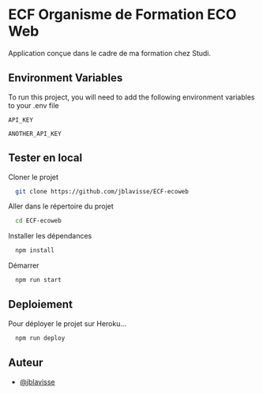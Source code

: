 
# ECF Organisme de Formation ECO Web

Application conçue dans le cadre de ma formation chez Studi.

## Environment Variables

To run this project, you will need to add the following environment variables to your .env file

`API_KEY`

`ANOTHER_API_KEY`


## Tester en local

Cloner le projet

```bash
  git clone https://github.com/jblavisse/ECF-ecoweb
```

Aller dans le répertoire du projet

```bash
  cd ECF-ecoweb
```

Installer les dépendances

```bash
  npm install
```

Démarrer

```bash
  npm run start
```


## Deploiement

Pour déployer le projet sur Heroku...

```bash
  npm run deploy
```


## Auteur

- [@jblavisse](https://www.github.com/octokatherine)

